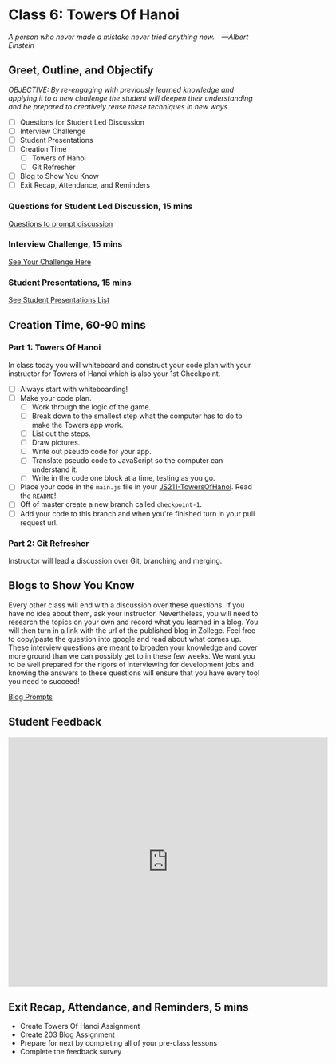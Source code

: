 # Class 6: Towers Of Hanoi

<!-- ! HIDE FROM STUDENT; INSTRUCTOR ONLY CONTENT -->
<!-- ## Instructor Only Content - HIDE FROM STUDENTS -->

<!-- ! END INSTRUCTOR ONLY CONTENT -->

*A person who never made a mistake never tried anything new. —Albert Einstein*

## Greet, Outline, and Objectify

<!-- SMART: Specific, Measurable, Attainable, Relevant, and Timely. -->
<!-- https://examples.yourdictionary.com/well-written-examples-of-learning-objectives.html -->
  
*OBJECTIVE: By re-engaging with previously learned knowledge and applying it to a new challenge the student will deepen their understanding and be prepared to creatively reuse these techniques in new ways.*

- [ ] Questions for Student Led Discussion
- [ ] Interview Challenge
- [ ] Student Presentations
- [ ] Creation Time
    - [ ]  Towers of Hanoi
    - [ ]  Git Refresher
- [ ] Blog to Show You Know
- [ ] Exit Recap, Attendance, and Reminders

### Questions for Student Led Discussion, 15 mins
<!-- This section should be structured with the 5E model: https://lesley.edu/article/empowering-students-the-5e-model-explained -->

[Questions to prompt discussion](./../additionalResources/questionsForDiscussion/qfd-class-6.md)

### Interview Challenge, 15 mins
<!-- The last two E happen here: elaborate and evaluate  -->
<!-- this sections should have a challenge that can be solved with the skills they've learned since their last class. -->
<!-- ! HIDDEN CONTENT: INSTRUCTOR ONLY -->
[See Your Challenge Here](./../additionalResources/interviewChallenges.md)
<!-- ! END HIDDEN CONTENT: INSTRUCTOR ONLY -->

### Student Presentations, 15 mins 

[See Student Presentations List](./../additionalResources/studentPresentations.md)

## Creation Time, 60-90 mins

### Part 1: Towers Of Hanoi

In class today you will whiteboard and construct your code plan with your instructor for Towers of Hanoi which is also your 1st Checkpoint.

- [ ] Always start with whiteboarding!
- [ ] Make your code plan.
    - [ ]  Work through the logic of the game.
    - [ ]  Break down to the smallest step what the computer has to do to make the Towers app work.
    - [ ]  List out the steps.
    - [ ]  Draw pictures.
    - [ ]  Write out pseudo code for your app.
    - [ ]  Translate pseudo code to JavaScript so the computer can understand it.
    - [ ]  Write in the code one block at a time, testing as you go.
- [ ] Place your code in the `main.js` file in your [JS211-TowersOfHanoi](https://github.com/AustinCodingAcademy/JS211_TowersOfHanoi). Read the `README`!
- [ ] Off of master create a new branch called `checkpoint-1`.
- [ ] Add your code to this branch and when you're finished turn in your pull request url.

### Part 2: Git Refresher

Instructor will lead a discussion over Git, branching and merging.

## Blogs to Show You Know

Every other class will end with a discussion over these questions. If you have no idea about them, ask your instructor. Nevertheless, you will need to research the topics on your own and record what you learned in a blog. You will then turn in a link with the url of the published blog in Zollege. Feel free to copy/paste the question into google and read about what comes up. These interview questions are meant to broaden your knowledge and cover more ground than we can possibly get to in these few weeks. We want you to be well prepared for the rigors of interviewing for development jobs and knowing the answers to these questions will ensure that you have every tool you need to succeed!

[Blog Prompts](./../additionalResources/blogPrompts.md)

## Student Feedback

<iframe src="https://docs.google.com/forms/d/e/1FAIpQLScjuL10i2xFGMWRwkjtgAL8F1Y5ipMPPjtTCDzkO1ZBcxUYZA/viewform?embedded=true" width="640" height="500" frameborder="0" marginheight="0" marginwidth="0">Loading…</iframe>

## Exit Recap, Attendance, and Reminders, 5 mins

* Create Towers Of Hanoi Assignment
* Create 203 Blog Assignment
* Prepare for next by completing all of your pre-class lessons
* Complete the feedback survey

<!-- <iframe id="openedx-zollege" src="https://openedx.zollege.com/feedback" style="width: 100%; height: 500px; border: 0">Browser not compatible.</iframe>
<script src="https://openedx.zollege.com/assets/index.js" type="application/javascript"></script> -->


<!-- TODO Create 3 question exit questions -->

<!-- TODO INSERT Student Feedback From -->

<!-- TODO INSERT *HIDDEN* Instructor Feedback Form -->

<!-- cp workspace/resources/classOutlineTemplate.md docs/module-1/class-3.md -->